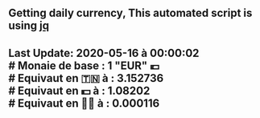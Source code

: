 ## Getting daily currency, This automated script is using [jq](https://stedolan.github.io/jq/)
## Last Update:  2020-05-16 à 00:00:02 </br># Monaie de base : 1 "EUR" 💶 </br> # Equivaut en 🇹🇳 à :  3.152736 </br> # Equivaut en 💵 à : 1.08202</br> # Equivaut en 🐱‍💻 à :  0.000116
